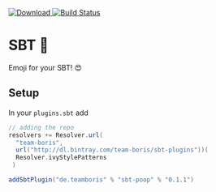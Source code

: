 [![Download](https://api.bintray.com/packages/team-boris/sbt-plugins/sbt-poop/images/download.svg) ](https://bintray.com/team-boris/sbt-plugins/sbt-poop/_latestVersion)
[![Build Status](https://travis-ci.org/team-boris/sbt-poop.svg?branch=master)](https://travis-ci.org/team-boris/sbt-poop)

SBT 💩
=====

Emoji for your SBT! 😍

Setup
-----

In your `plugins.sbt` add

```scala
// adding the repo
resolvers += Resolver.url(
  "team-boris",
  url("http://dl.bintray.com/team-boris/sbt-plugins"))(
  Resolver.ivyStylePatterns
 )

addSbtPlugin("de.teamboris" % "sbt-poop" % "0.1.1")
```
